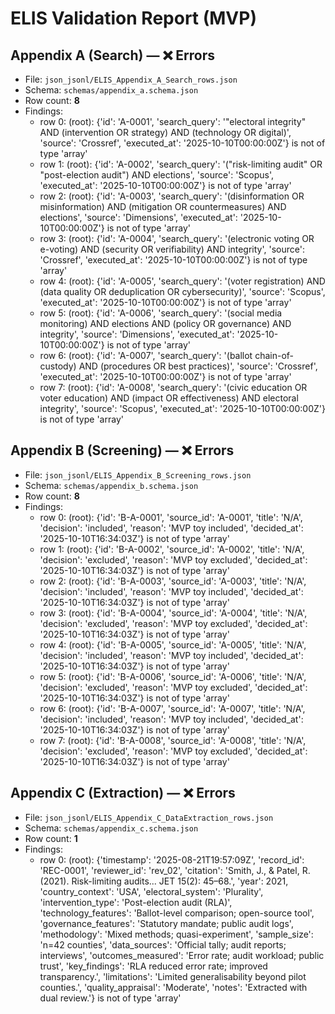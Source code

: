 # ELIS Validation Report (MVP)

## Appendix A (Search) — ❌ Errors

- File: `json_jsonl/ELIS_Appendix_A_Search_rows.json`
- Schema: `schemas/appendix_a.schema.json`
- Row count: **8**
- Findings:
  - row 0: (root): {'id': 'A-0001', 'search_query': '"electoral integrity" AND (intervention OR strategy) AND (technology OR digital)', 'source': 'Crossref', 'executed_at': '2025-10-10T00:00:00Z'} is not of type 'array'
  - row 1: (root): {'id': 'A-0002', 'search_query': '("risk-limiting audit" OR "post-election audit") AND elections', 'source': 'Scopus', 'executed_at': '2025-10-10T00:00:00Z'} is not of type 'array'
  - row 2: (root): {'id': 'A-0003', 'search_query': '(disinformation OR misinformation) AND (mitigation OR countermeasures) AND elections', 'source': 'Dimensions', 'executed_at': '2025-10-10T00:00:00Z'} is not of type 'array'
  - row 3: (root): {'id': 'A-0004', 'search_query': '(electronic voting OR e-voting) AND (security OR verifiability) AND integrity', 'source': 'Crossref', 'executed_at': '2025-10-10T00:00:00Z'} is not of type 'array'
  - row 4: (root): {'id': 'A-0005', 'search_query': '(voter registration) AND (data quality OR deduplication OR cybersecurity)', 'source': 'Scopus', 'executed_at': '2025-10-10T00:00:00Z'} is not of type 'array'
  - row 5: (root): {'id': 'A-0006', 'search_query': '(social media monitoring) AND elections AND (policy OR governance) AND integrity', 'source': 'Dimensions', 'executed_at': '2025-10-10T00:00:00Z'} is not of type 'array'
  - row 6: (root): {'id': 'A-0007', 'search_query': '(ballot chain-of-custody) AND (procedures OR best practices)', 'source': 'Crossref', 'executed_at': '2025-10-10T00:00:00Z'} is not of type 'array'
  - row 7: (root): {'id': 'A-0008', 'search_query': '(civic education OR voter education) AND (impact OR effectiveness) AND electoral integrity', 'source': 'Scopus', 'executed_at': '2025-10-10T00:00:00Z'} is not of type 'array'

## Appendix B (Screening) — ❌ Errors

- File: `json_jsonl/ELIS_Appendix_B_Screening_rows.json`
- Schema: `schemas/appendix_b.schema.json`
- Row count: **8**
- Findings:
  - row 0: (root): {'id': 'B-A-0001', 'source_id': 'A-0001', 'title': 'N/A', 'decision': 'included', 'reason': 'MVP toy included', 'decided_at': '2025-10-10T16:34:03Z'} is not of type 'array'
  - row 1: (root): {'id': 'B-A-0002', 'source_id': 'A-0002', 'title': 'N/A', 'decision': 'excluded', 'reason': 'MVP toy excluded', 'decided_at': '2025-10-10T16:34:03Z'} is not of type 'array'
  - row 2: (root): {'id': 'B-A-0003', 'source_id': 'A-0003', 'title': 'N/A', 'decision': 'included', 'reason': 'MVP toy included', 'decided_at': '2025-10-10T16:34:03Z'} is not of type 'array'
  - row 3: (root): {'id': 'B-A-0004', 'source_id': 'A-0004', 'title': 'N/A', 'decision': 'excluded', 'reason': 'MVP toy excluded', 'decided_at': '2025-10-10T16:34:03Z'} is not of type 'array'
  - row 4: (root): {'id': 'B-A-0005', 'source_id': 'A-0005', 'title': 'N/A', 'decision': 'included', 'reason': 'MVP toy included', 'decided_at': '2025-10-10T16:34:03Z'} is not of type 'array'
  - row 5: (root): {'id': 'B-A-0006', 'source_id': 'A-0006', 'title': 'N/A', 'decision': 'excluded', 'reason': 'MVP toy excluded', 'decided_at': '2025-10-10T16:34:03Z'} is not of type 'array'
  - row 6: (root): {'id': 'B-A-0007', 'source_id': 'A-0007', 'title': 'N/A', 'decision': 'included', 'reason': 'MVP toy included', 'decided_at': '2025-10-10T16:34:03Z'} is not of type 'array'
  - row 7: (root): {'id': 'B-A-0008', 'source_id': 'A-0008', 'title': 'N/A', 'decision': 'excluded', 'reason': 'MVP toy excluded', 'decided_at': '2025-10-10T16:34:03Z'} is not of type 'array'

## Appendix C (Extraction) — ❌ Errors

- File: `json_jsonl/ELIS_Appendix_C_DataExtraction_rows.json`
- Schema: `schemas/appendix_c.schema.json`
- Row count: **1**
- Findings:
  - row 0: (root): {'timestamp': '2025-08-21T19:57:09Z', 'record_id': 'REC-0001', 'reviewer_id': 'rev_02', 'citation': 'Smith, J., & Patel, R. (2021). Risk-limiting audits... JET 15(2): 45–68.', 'year': 2021, 'country_context': 'USA', 'electoral_system': 'Plurality', 'intervention_type': 'Post-election audit (RLA)', 'technology_features': 'Ballot-level comparison; open-source tool', 'governance_features': 'Statutory mandate; public audit logs', 'methodology': 'Mixed methods; quasi-experiment', 'sample_size': 'n=42 counties', 'data_sources': 'Official tally; audit reports; interviews', 'outcomes_measured': 'Error rate; audit workload; public trust', 'key_findings': 'RLA reduced error rate; improved transparency.', 'limitations': 'Limited generalisability beyond pilot counties.', 'quality_appraisal': 'Moderate', 'notes': 'Extracted with dual review.'} is not of type 'array'
